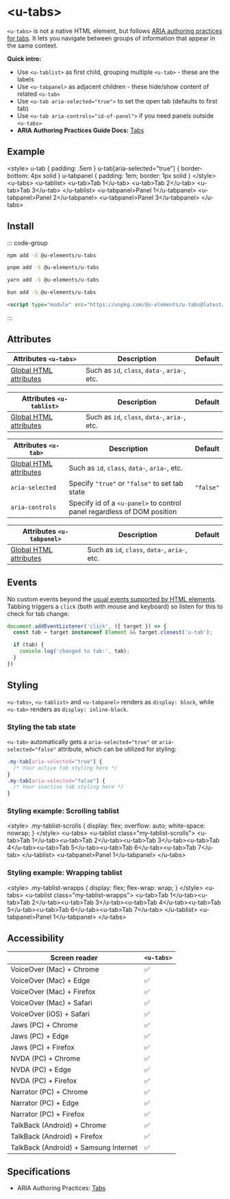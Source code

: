 <script setup>
import { data } from '../filesize.data.ts'
</script>

# &lt;u-tabs&gt; <mark data-badge="aria"></mark>
`<u-tabs>` is not a native HTML element, but follows [ARIA authoring practices for tabs](https://www.w3.org/WAI/ARIA/apg/patterns/tabs/). It lets you navigate between groups of information that appear in the same context.

**Quick intro:**
- Use `<u-tablist>` as first child, grouping multiple `<u-tab>` - these are the labels
- Use `<u-tabpanel>` as adjacent children - these hide/show content of related `<u-tab>`
- Use `<u-tab aria-selected="true">` to set the open tab (defaults to first tab)
- Use `<u-tab aria-controls="id-of-panel">` if you need panels outside `<u-tabs>`
- **ARIA Authoring Practices Guide Docs:** [Tabs](https://www.w3.org/WAI/ARIA/apg/patterns/tabs/)

## Example
<Sandbox>
&lt;style&gt;
  u-tab { padding: .5em }
  u-tab[aria-selected="true"] { border-bottom: 4px solid }
  u-tabpanel { padding: 1em; border: 1px solid }
&lt;/style&gt;
&lt;u-tabs&gt;
  &lt;u-tablist&gt;
    &lt;u-tab&gt;Tab 1&lt;/u-tab&gt;
    &lt;u-tab&gt;Tab 2&lt;/u-tab&gt;
    &lt;u-tab&gt;Tab 3&lt;/u-tab&gt;
  &lt;/u-tablist&gt;
  &lt;u-tabpanel&gt;Panel 1&lt;/u-tabpanel&gt;
  &lt;u-tabpanel&gt;Panel 2&lt;/u-tabpanel&gt;
  &lt;u-tabpanel&gt;Panel 3&lt;/u-tabpanel&gt;
&lt;/u-tabs&gt;
</Sandbox>

## Install <mark :data-badge="data['u-tabs']"></mark>

::: code-group

```bash [NPM]
npm add -S @u-elements/u-tabs
```

```bash [PNPM]
pnpm add -S @u-elements/u-tabs
```

```bash [Yarn]
yarn add -S @u-elements/u-tabs
```

```bash [Bun]
bun add -S @u-elements/u-tabs
```

```html [CDN]
<script type="module" src="https://unpkg.com/@u-elements/u-tabs@latest/dist/u-tabs.js"></script>
```
:::

## Attributes

| Attributes `<u-tabs>` | Description |  Default |
| - | - | - |
| [Global HTML attributes](https://developer.mozilla.org/en-US/docs/Web/HTML/Global_attributes) | Such as `id`, `class`, `data-`, `aria-`, etc. ||

| Attributes `<u-tablist>` | Description |  Default |
| - | - | - |
| [Global HTML attributes](https://developer.mozilla.org/en-US/docs/Web/HTML/Global_attributes) | Such as `id`, `class`, `data-`, `aria-`, etc. ||

| Attributes `<u-tab>` | Description |  Default |
| - | - | - |
| [Global HTML attributes](https://developer.mozilla.org/en-US/docs/Web/HTML/Global_attributes) | Such as `id`, `class`, `data-`, `aria-`, etc. ||
| `aria-selected` | Specify `"true"` or `"false"` to set tab state | `"false"` |
| `aria-controls` | Specify id of a `<u-panel>` to control panel regardless of DOM position | |

| Attributes `<u-tabpanel>` | Description |  Default |
| - | - | - |
| [Global HTML attributes](https://developer.mozilla.org/en-US/docs/Web/HTML/Global_attributes) | Such as `id`, `class`, `data-`, `aria-`, etc. ||

## Events

No custom events beyond the [usual events supported by HTML elements](https://developer.mozilla.org/en-US/docs/Web/API/Element#events). Tabbing triggers a `click` (both with mouse and keyboard) so listen for this to check for tab change:
```js
document.addEventListener('click', ({ target }) => {
  const tab = target instanceof Element && target.closest('u-tab');

  if (tab) {
    console.log('changed to tab:', tab);
  }
})
```

## Styling

`<u-tabs>`, `<u-tablist>` and `<u-tabpanel>` renders as `display: block`, while `<u-tab>` renders as `display: inline-block`.

### Styling the tab state

`<u-tab>` automatically gets a `aria-selected="true"` or `aria-selected="false"` attribute, which can be utilized for styling:

```css
.my-tab[aria-selected="true"] {
  /* Your active tab styling here */
}
.my-tab[aria-selected="false"] {
  /* Your inactive tab styling here */
}
```

### Styling example: Scrolling tablist

<Sandbox>
&lt;style&gt;
  .my-tablist-scrolls {
    display: flex;
    overflow: auto;
    white-space: nowrap;
  }
&lt;/style&gt;
&lt;u-tabs&gt;
  &lt;u-tablist class="my-tablist-scrolls"&gt;
    &lt;u-tab&gt;Tab 1&lt;/u-tab&gt;&lt;u-tab&gt;Tab 2&lt;/u-tab&gt;&lt;u-tab&gt;Tab 3&lt;/u-tab&gt;&lt;u-tab&gt;Tab 4&lt;/u-tab&gt;&lt;u-tab&gt;Tab 5&lt;/u-tab&gt;&lt;u-tab&gt;Tab 6&lt;/u-tab&gt;&lt;u-tab&gt;Tab 7&lt;/u-tab&gt;
  &lt;/u-tablist&gt;
  &lt;u-tabpanel&gt;Panel 1&lt;/u-tabpanel&gt;
&lt;/u-tabs&gt;
</Sandbox>



### Styling example: Wrapping tablist

<Sandbox>
&lt;style&gt;
  .my-tablist-wrapps {
    display: flex;
    flex-wrap: wrap;
  }
&lt;/style&gt;
&lt;u-tabs&gt;
  &lt;u-tablist class="my-tablist-wrapps"&gt;
    &lt;u-tab&gt;Tab 1&lt;/u-tab&gt;&lt;u-tab&gt;Tab 2&lt;/u-tab&gt;&lt;u-tab&gt;Tab 3&lt;/u-tab&gt;&lt;u-tab&gt;Tab 4&lt;/u-tab&gt;&lt;u-tab&gt;Tab 5&lt;/u-tab&gt;&lt;u-tab&gt;Tab 6&lt;/u-tab&gt;&lt;u-tab&gt;Tab 7&lt;/u-tab&gt;
  &lt;/u-tablist&gt;
  &lt;u-tabpanel&gt;Panel 1&lt;/u-tabpanel&gt;
&lt;/u-tabs&gt;
</Sandbox>

## Accessibility

| Screen reader | `<u-tabs>` |
| --- | --- |
| VoiceOver (Mac) + Chrome | :white_check_mark: |
| VoiceOver (Mac) + Edge | :white_check_mark: |
| VoiceOver (Mac) + Firefox  | :white_check_mark: |
| VoiceOver (Mac) + Safari | :white_check_mark: |
| VoiceOver (iOS) + Safari | :white_check_mark: |
| Jaws (PC) + Chrome | :white_check_mark: |
| Jaws (PC) + Edge | :white_check_mark: |
| Jaws (PC) + Firefox | :white_check_mark: |
| NVDA (PC) + Chrome | :white_check_mark: |
| NVDA (PC) + Edge | :white_check_mark: |
| NVDA (PC) + Firefox | :white_check_mark: |
| Narrator (PC) + Chrome | :white_check_mark: |
| Narrator (PC) + Edge | :white_check_mark: |
| Narrator (PC) + Firefox | :white_check_mark: |
| TalkBack (Android) + Chrome | :white_check_mark: |
| TalkBack (Android) + Firefox | :white_check_mark: |
| TalkBack (Android) + Samsung Internet | :white_check_mark: |

## Specifications

- ARIA Authoring Practices: [Tabs](https://www.w3.org/WAI/ARIA/apg/patterns/tabs/)